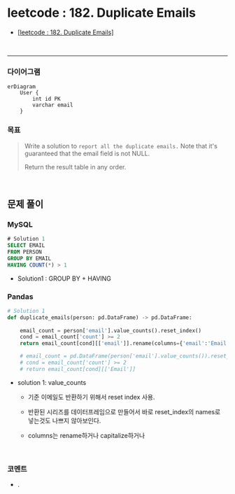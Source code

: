 leetcode : 182. Duplicate Emails
===

* [[leetcode : 182. Duplicate Emails]](https://leetcode.com/problems/duplicate-emails/description/)
<br>

---

### 다이어그램
```mermaid
erDiagram
    User {
        int id PK
        varchar email
    }

```

### 목표
>Write a solution to `report all the duplicate emails.` Note that it's guaranteed that the email field is not NULL.
>
>Return the result table in any order.

<br>

## 문제 풀이

### **MySQL**
```SQL
# Solution 1
SELECT EMAIL
FROM PERSON
GROUP BY EMAIL
HAVING COUNT(*) > 1
```

* Solution1 : GROUP BY + HAVING
  
### **Pandas**
```python
# Solution 1
def duplicate_emails(person: pd.DataFrame) -> pd.DataFrame:
    
    email_count = person['email'].value_counts().reset_index()
    cond = email_count['count'] >= 2
    return email_count[cond][['email']].rename(columns={'email':'Email'})

    # email_count = pd.DataFrame(person['email'].value_counts()).reset_index(names=['Email','count'])
    # cond = email_count['count'] >= 2
    # return email_count[cond][['Email']]
```

* solution 1:  value_counts

  * 기준 이메일도 반환하기 위해서 reset index 사용.

  * 반환된 시리즈를 데이터프레임으로 만들어서 바로 reset_index의 names로 넣는것도 나쁘지 않아보인다.

  * columns는 rename하거나 capitalize하거나
  
<br>

### **코멘트**
* .
